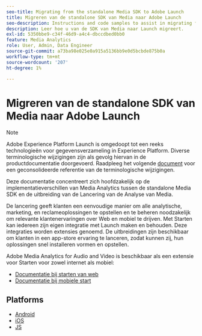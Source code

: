 ```yaml
---
seo-title: Migrating from the standalone Media SDK to Adobe Launch
title: Migreren van de standalone SDK van Media naar Adobe Launch
seo-description: Instructions and code samples to assist in migrating from the Media SDK to Launch.
description: Leer hoe u van de SDK van Media naar Launch migreert.
exl-id: 5350bbe9-c34f-46d9-a4c4-dbccdbed0bb0
feature: Media Analytics
role: User, Admin, Data Engineer
source-git-commit: a73ba98e025e0a915a5136bb9e0d5bcbde875b0a
workflow-type: tm+mt
source-wordcount: '207'
ht-degree: 1%

---
```


# Migreren van de standalone SDK van Media naar Adobe Launch

>[!NOTE]
>Adobe Experience Platform Launch is omgedoopt tot een reeks technologieën voor gegevensverzameling in Experience Platform. Diverse terminologische wijzigingen zijn als gevolg hiervan in de productdocumentatie doorgevoerd. Raadpleeg het volgende [document](https://experienceleague.adobe.com/docs/experience-platform/tags/term-updates.html?lang=en) voor een geconsolideerde referentie van de terminologische wijzigingen.

Deze documentatie concentreert zich hoofdzakelijk op de implementatieverschillen van Media Analytics tussen de standalone Media SDK en de uitbreiding van de Lancering van de Analyse van Media.

De lancering geeft klanten een eenvoudige manier om alle analytische, marketing, en reclameoplossingen te opstellen en te beheren noodzakelijk om relevante klantenervaringen over Web en mobiel te drijven. Met Starten kan iedereen zijn eigen integratie met Launch maken en behouden. Deze integraties worden extensies genoemd.
De uitbreidingen zijn beschikbaar om klanten in een app-store ervaring te lanceren, zodat kunnen zij, hun oplossingen snel installeren vormen en opstellen.

Adobe Media Analytics for Audio and Video is beschikbaar als een extensie voor Starten voor zowel internet als mobiel:

* [Documentatie bij starten van web](https://experienceleague.adobe.com/docs/experience-platform/tags/extensions/adobe/media-analytics/overview.html)
* [Documentatie bij mobiele start](https://aep-sdks.gitbook.io/docs/using-mobile-extensions/adobe-media-analytics)

## Platforms

* [Android](/help/legacy/sdk-to-launch/sdk-to-launch-migration-platforms/sdk-to-launch-migration-android.md)
* [iOS](/help/legacy/sdk-to-launch/sdk-to-launch-migration-platforms/sdk-to-launch-migration-ios.md)
* [JS](/help/legacy/sdk-to-launch/sdk-to-launch-migration-platforms/sdk-to-launch-migration-js.md)

